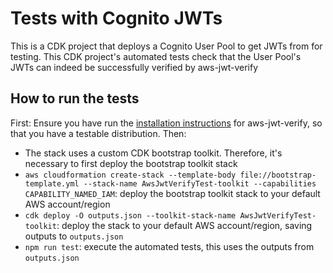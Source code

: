 # Tests with Cognito JWTs

This is a CDK project that deploys a Cognito User Pool to get JWTs from for testing.
This CDK project's automated tests check that the User Pool's JWTs can indeed be successfully verified by aws-jwt-verify

## How to run the tests

First: Ensure you have run the [installation instructions](../../README.md) for aws-jwt-verify, so that you have a testable distribution. Then:

- The stack uses a custom CDK bootstrap toolkit. Therefore, it's necessary to first deploy the bootstrap toolkit stack
- `aws cloudformation create-stack --template-body file://bootstrap-template.yml --stack-name AwsJwtVerifyTest-toolkit --capabilities CAPABILITY_NAMED_IAM`: deploy the bootstrap toolkit stack to your default AWS account/region
- `cdk deploy -O outputs.json --toolkit-stack-name AwsJwtVerifyTest-toolkit`: deploy the stack to your default AWS account/region, saving outputs to `outputs.json`
- `npm run test`: execute the automated tests, this uses the outputs from `outputs.json`
